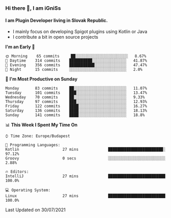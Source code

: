 ### Hi there 👋, I am iGniSs

#### I am Plugin Developer living in Slovak Republic.
- I mainly focus on developing Spigot plugins using Kotlin or Java
- I contribute a bit in open source projects

<!--START_SECTION:waka-->
**I'm an Early 🐤** 

```text
🌞 Morning    65 commits     ██░░░░░░░░░░░░░░░░░░░░░░░   8.67% 
🌆 Daytime    314 commits    ██████████░░░░░░░░░░░░░░░   41.87% 
🌃 Evening    356 commits    ███████████░░░░░░░░░░░░░░   47.47% 
🌙 Night      15 commits     ░░░░░░░░░░░░░░░░░░░░░░░░░   2.0%

```
📅 **I'm Most Productive on Sunday** 

```text
Monday       83 commits     ██░░░░░░░░░░░░░░░░░░░░░░░   11.07% 
Tuesday      101 commits    ███░░░░░░░░░░░░░░░░░░░░░░   13.47% 
Wednesday    70 commits     ██░░░░░░░░░░░░░░░░░░░░░░░   9.33% 
Thursday     97 commits     ███░░░░░░░░░░░░░░░░░░░░░░   12.93% 
Friday       122 commits    ████░░░░░░░░░░░░░░░░░░░░░   16.27% 
Saturday     136 commits    ████░░░░░░░░░░░░░░░░░░░░░   18.13% 
Sunday       141 commits    ████░░░░░░░░░░░░░░░░░░░░░   18.8%

```


📊 **This Week I Spent My Time On** 

```text
⌚︎ Time Zone: Europe/Budapest

💬 Programming Languages: 
Kotlin                   27 mins             ████████████████████████░   97.12% 
Groovy                   0 secs              ░░░░░░░░░░░░░░░░░░░░░░░░░   2.88%

🔥 Editors: 
IntelliJ                 27 mins             █████████████████████████   100.0%

💻 Operating System: 
Linux                    27 mins             █████████████████████████   100.0%

```


 Last Updated on 30/07/2021
<!--END_SECTION:waka-->